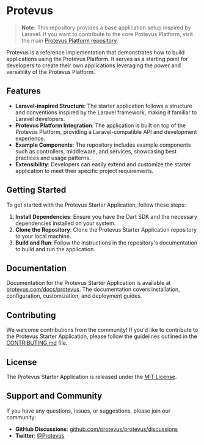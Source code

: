 # Protevus

> **Note:** This repository provides a base application setup inspired by Laravel. If you want to contribute to the core Protevus Platform, visit the main [Protevus Platform repository](https://github.com/protevus/platform).

Protevus is a reference implementation that demonstrates how to build applications using the Protevus Platform. It serves as a starting point for developers to create their own applications leveraging the power and versatility of the Protevus Platform.

## Features

- **Laravel-inspired Structure**: The starter application follows a structure and conventions inspired by the Laravel framework, making it familiar to Laravel developers.
- **Protevus Platform Integration**: The application is built on top of the Protevus Platform, providing a Laravel-compatible API and development experience.
- **Example Components**: The repository includes example components such as controllers, middleware, and services, showcasing best practices and usage patterns.
- **Extensibility**: Developers can easily extend and customize the starter application to meet their specific project requirements.

## Getting Started

To get started with the Protevus Starter Application, follow these steps:

1. **Install Dependencies**: Ensure you have the Dart SDK and the necessary dependencies installed on your system.
2. **Clone the Repository**: Clone the Protevus Starter Application repository to your local machine.
3. **Build and Run**: Follow the instructions in the repository's documentation to build and run the application.

## Documentation

Documentation for the Protevus Starter Application is available at [protevus.com/docs/protevus](https://protevus.com/docs/protevus). The documentation covers installation, configuration, customization, and deployment guides.

## Contributing

We welcome contributions from the community! If you'd like to contribute to the Protevus Starter Application, please follow the guidelines outlined in the [CONTRIBUTING.md](CONTRIBUTING.md) file.

## License

The Protevus Starter Application is released under the [MIT License](LICENSE).

## Support and Community

If you have any questions, issues, or suggestions, please join our community:

- **GitHub Discussions**: [github.com/protevus/protevus/discussions](https://github.com/protevus/protevus/discussions)
- **Twitter**: [@Protevus](https://twitter.com/Protevus)

